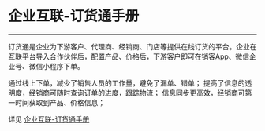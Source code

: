 
# 企业互联-订货通手册

---

订货通是企业为下游客户、代理商、经销商、门店等提供在线订货的平台。企业在互联平台导入合作伙伴后，配置产品、价格后，下游客户即可在销客App、微信企业号、微信小程序下单。

通过线上下单，减少了销售人员的工作量，避免了漏单、错单； 提高了信息的透明度，经销商可随时查询订单的进度，跟踪物流； 信息同步更高效，经销商可第一时间获取到产品、价格信息；

详见 [企业互联-订货通手册](https://www.fxiaoke.com/mob/guide/fconnect/dht/index.html)